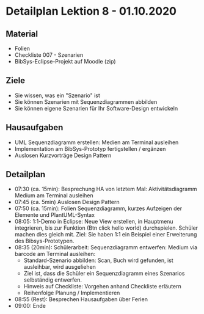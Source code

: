 Detailplan Lektion 8 - 01.10.2020
===========================================

Material
--------
* Folien
* Checkliste 007 - Szenarien
* BibSys-Eclipse-Projekt auf Moodle (zip)

Ziele
-----
* Sie wissen, was ein "Szenario" ist
* Sie können Szenarien mit Sequenzdiagrammen abbilden
* Sie können eigene Szenarien für Ihr Software-Design entwickeln

Hausaufgaben
---------------
* UML Sequenzdiagramm erstellen: Medien am Terminal ausleihen
* Implementation am BibSys-Prototyp fertigstellen / ergänzen
* Auslosen Kurzvorträge Design Pattern

Detailplan
----------

* 07:30 (ca. 15min): Besprechung HA von letztem Mal: Aktivitätsdiagramm Medium am Terminal ausleihen
* 07:45 (ca. 5min) Auslosen Design Pattern
* 07:50 (ca. 15min): Folien Sequenzdiagramm, kurzes Aufzeigen der Elemente und PlantUML-Syntax
* 08:05: 1:1-Demo in Eclipse: Neue View erstellen, in Hauptmenu integrieren, bis zur Funktion (Btn click hello world) durchspielen.
         Schüler machen dies gleich mit. Ziel: Sie haben 1:1 ein Beispiel einer Erweiterung des Bibsys-Prototypen.
* 08:35 (20min): Schülerarbeit: Sequenzdiagramm entwerfen: Medium via barcode am Terminal ausleihen:
  * Standard-Szenario abbilden: Scan, Buch wird gefunden, ist ausleihbar, wird ausgeliehen
  * Ziel ist, dass die Schüler ein Sequenzdiagramm eines Szenarios selbständig entwerfen.
  * Hinweis auf Checkliste: Vorgehen anhand Checkliste erläutern
  * Reihenfolge Planung / Implementieren
* 08:55 (Rest): Besprechen Hausaufgaben über Ferien
* 09:00: Ende
